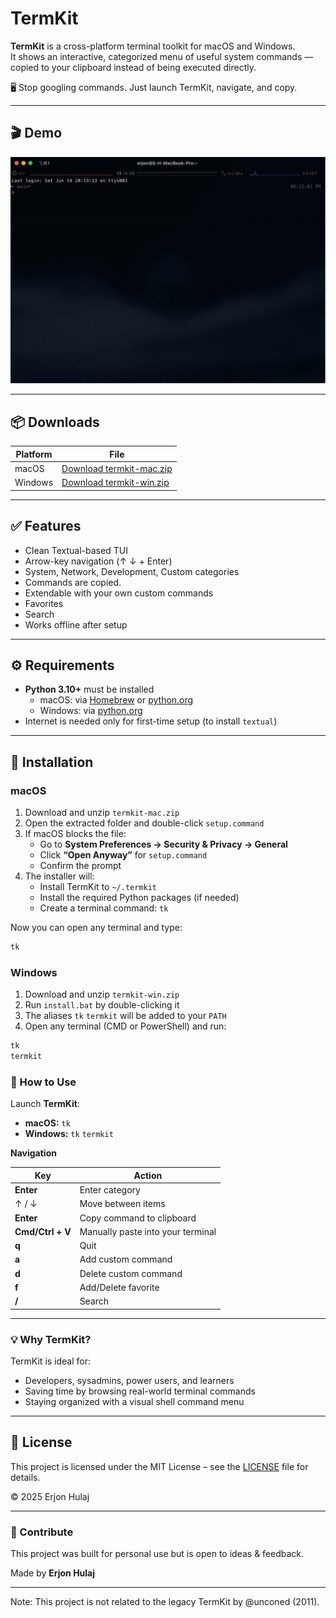 # TermKit

**TermKit** is a cross-platform terminal toolkit for macOS and Windows.  
It shows an interactive, categorized menu of useful system commands — copied to your clipboard instead of being executed directly.

🖥️ Stop googling commands. Just launch TermKit, navigate, and copy.

---

## 🎬 Demo

![TermKit Demo](assets/termkit-demo.gif)

---

## 📦 Downloads

| Platform | File |
|----------|------|
| macOS    | [Download termkit-mac.zip](https://github.com/erjonhulaj/TermKit/releases/download/v1.0.0/termkit-mac.zip) |
| Windows  | [Download termkit-win.zip](https://github.com/erjonhulaj/TermKit/releases/download/v1.0.0/termkit-win.zip) |

---

## ✅ Features

- Clean Textual-based TUI
- Arrow-key navigation (↑ ↓ + Enter)
- System, Network, Development, Custom categories
- Commands are copied.
- Extendable with your own custom commands
- Favorites
- Search
- Works offline after setup

---

## ⚙️ Requirements

- **Python 3.10+** must be installed
  - macOS: via [Homebrew](https://brew.sh) or [python.org](https://www.python.org/downloads/)
  - Windows: via [python.org](https://www.python.org/downloads/windows/)
- Internet is needed only for first-time setup (to install `textual`)

---

## 🚀 Installation

### macOS

1. Download and unzip `termkit-mac.zip`
2. Open the extracted folder and double-click `setup.command`
3. If macOS blocks the file:
   - Go to **System Preferences → Security & Privacy → General**
   - Click **“Open Anyway”** for `setup.command`
   - Confirm the prompt
4. The installer will:
   - Install TermKit to `~/.termkit`
   - Install the required Python packages (if needed)
   - Create a terminal command: `tk`

Now you can open any terminal and type:

```sh
tk
```

### Windows

1. Download and unzip `termkit-win.zip`  
2. Run `install.bat` by double-clicking it  
3. The aliases `tk` `termkit` will be added to your `PATH`  
4. Open any terminal (CMD or PowerShell) and run:

```bat
tk
termkit
```

### 🔧 How to Use

Launch **TermKit**:

- **macOS:** `tk`
- **Windows:** `tk` `termkit`

**Navigation**

| Key          | Action                          |
|--------------|---------------------------------|
| **Enter**           | Enter category                  |
| ↑ / ↓        | Move between items              |
| **Enter**    | Copy command to clipboard       |
| **Cmd/Ctrl + V**    | Manually paste into your terminal |
| **q**      | Quit                            |
| **a**      | Add custom command                            |
| **d**      | Delete custom command                            |
| **f**      | Add/Delete favorite                            |
| **/**      | Search                           |

---

### 💡 Why TermKit?

TermKit is ideal for:

- Developers, sysadmins, power users, and learners  
- Saving time by browsing real-world terminal commands    
- Staying organized with a visual shell command menu  

---

## 📃 License

This project is licensed under the MIT License – see the [LICENSE](LICENSE) file for details.

© 2025 Erjon Hulaj

---

### 🤝 Contribute

This project was built for personal use but is open to ideas & feedback.

Made by **Erjon Hulaj**

---

Note: This project is not related to the legacy TermKit by @unconed (2011).



